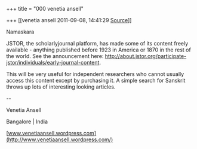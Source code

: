 +++
title = "000 venetia ansell"

+++
[[venetia ansell	2011-09-08, 14:41:29 [Source](https://groups.google.com/g/samskrita/c/mXAbADF1ZaY)]]



Namaskara



JSTOR, the scholarlyjournal platform, has made some of its content freely available - anything published before 1923 in America or 1870 in the rest of the world. See the announcement here: <http://about.jstor.org/participate-jstor/individuals/early-journal-content>.

This will be very useful for independent researchers who cannot usually access this content except by purchasing it. A simple search for Sanskrit throws up lots of interesting looking articles.

  
  
--  

Venetia Ansell

Bangalore \| India

[www.venetiaansell.wordpress.com](http://www.venetiaansell.wordpress.com/)

  

